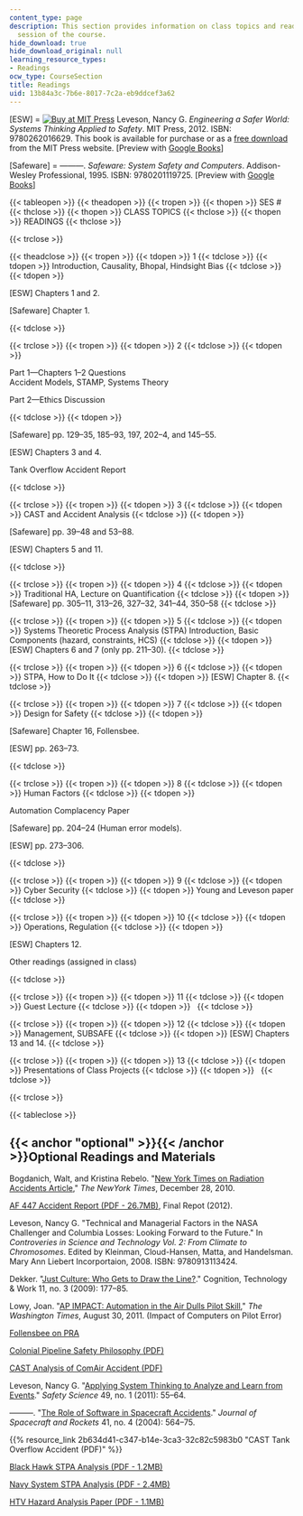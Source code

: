 ```yaml
---
content_type: page
description: This section provides information on class topics and readings for each
  session of the course.
hide_download: true
hide_download_original: null
learning_resource_types:
- Readings
ocw_type: CourseSection
title: Readings
uid: 13b84a3c-7b6e-8017-7c2a-eb9ddcef3a62
---
```


\[ESW\] = [![Buy at MIT Press](/images/mp_logo.gif)](https://mitpress.mit.edu/9780262016629) Leveson, Nancy G. _Engineering a Safer World: Systems Thinking Applied to Safety_. MIT Press, 2012. ISBN: 9780262016629. This book is available for purchase or as a [free download](http://mitpress.mit.edu/9780262016629) from the MIT Press website. \[Preview with [Google Books](http://books.google.com/books?id=6dDxCwAAQBAJ&pg=PAfrontcover)\]

\[Safeware\] = ———. _Safeware: System Safety and Computers_. Addison-Wesley Professional, 1995. ISBN: 9780201119725. \[Preview with [Google Books](http://books.google.com/books?id=6dDxCwAAQBAJ&pg=PAfrontcover)\]

{{< tableopen >}}
{{< theadopen >}}
{{< tropen >}}
{{< thopen >}}
SES #
{{< thclose >}}
{{< thopen >}}
CLASS TOPICS
{{< thclose >}}
{{< thopen >}}
READINGS
{{< thclose >}}

{{< trclose >}}

{{< theadclose >}}
{{< tropen >}}
{{< tdopen >}}
1
{{< tdclose >}}
{{< tdopen >}}
Introduction, Causality, Bhopal, Hindsight Bias
{{< tdclose >}}
{{< tdopen >}}


\[ESW\] Chapters 1 and 2.

\[Safeware\] Chapter 1.


{{< tdclose >}}

{{< trclose >}}
{{< tropen >}}
{{< tdopen >}}
2
{{< tdclose >}}
{{< tdopen >}}


Part 1—Chapters 1–2 Questions  
Accident Models, STAMP, Systems Theory

Part 2—Ethics Discussion


{{< tdclose >}}
{{< tdopen >}}


\[Safeware\] pp. 129–35, 185–93, 197, 202–4, and 145–55.

\[ESW\] Chapters 3 and 4.

Tank Overflow Accident Report


{{< tdclose >}}

{{< trclose >}}
{{< tropen >}}
{{< tdopen >}}
3
{{< tdclose >}}
{{< tdopen >}}
CAST and Accident Analysis
{{< tdclose >}}
{{< tdopen >}}


\[Safeware\] pp. 39–48 and 53–88.

\[ESW\] Chapters 5 and 11.


{{< tdclose >}}

{{< trclose >}}
{{< tropen >}}
{{< tdopen >}}
4
{{< tdclose >}}
{{< tdopen >}}
Traditional HA, Lecture on Quantification
{{< tdclose >}}
{{< tdopen >}}
\[Safeware\] pp. 305–11, 313–26, 327–32, 341–44, 350–58
{{< tdclose >}}

{{< trclose >}}
{{< tropen >}}
{{< tdopen >}}
5
{{< tdclose >}}
{{< tdopen >}}
Systems Theoretic Process Analysis (STPA) Introduction, Basic Components (hazard, constraints, HCS)
{{< tdclose >}}
{{< tdopen >}}
\[ESW\] Chapters 6 and 7 (only pp. 211–30).
{{< tdclose >}}

{{< trclose >}}
{{< tropen >}}
{{< tdopen >}}
6
{{< tdclose >}}
{{< tdopen >}}
STPA, How to Do It
{{< tdclose >}}
{{< tdopen >}}
\[ESW\] Chapter 8.
{{< tdclose >}}

{{< trclose >}}
{{< tropen >}}
{{< tdopen >}}
7
{{< tdclose >}}
{{< tdopen >}}
Design for Safety
{{< tdclose >}}
{{< tdopen >}}


\[Safeware\] Chapter 16, Follensbee.

\[ESW\] pp. 263–73.


{{< tdclose >}}

{{< trclose >}}
{{< tropen >}}
{{< tdopen >}}
8
{{< tdclose >}}
{{< tdopen >}}
Human Factors
{{< tdclose >}}
{{< tdopen >}}


Automation Complacency Paper

\[Safeware\] pp. 204–24 (Human error models).

\[ESW\] pp. 273–306.


{{< tdclose >}}

{{< trclose >}}
{{< tropen >}}
{{< tdopen >}}
9
{{< tdclose >}}
{{< tdopen >}}
Cyber Security
{{< tdclose >}}
{{< tdopen >}}
Young and Leveson paper
{{< tdclose >}}

{{< trclose >}}
{{< tropen >}}
{{< tdopen >}}
10
{{< tdclose >}}
{{< tdopen >}}
Operations, Regulation
{{< tdclose >}}
{{< tdopen >}}


\[ESW\] Chapters 12.

Other readings (assigned in class)


{{< tdclose >}}

{{< trclose >}}
{{< tropen >}}
{{< tdopen >}}
11
{{< tdclose >}}
{{< tdopen >}}
Guest Lecture
{{< tdclose >}}
{{< tdopen >}}
 
{{< tdclose >}}

{{< trclose >}}
{{< tropen >}}
{{< tdopen >}}
12
{{< tdclose >}}
{{< tdopen >}}
Management, SUBSAFE
{{< tdclose >}}
{{< tdopen >}}
\[ESW\] Chapters 13 and 14.
{{< tdclose >}}

{{< trclose >}}
{{< tropen >}}
{{< tdopen >}}
13
{{< tdclose >}}
{{< tdopen >}}
Presentations of Class Projects
{{< tdclose >}}
{{< tdopen >}}
 
{{< tdclose >}}

{{< trclose >}}

{{< tableclose >}}

{{< anchor "optional" >}}{{< /anchor >}}Optional Readings and Materials
-----------------------------------------------------------------------

Bogdanich, Walt, and Kristina Rebelo. "[New York Times on Radiation Accidents Article](http://www.nytimes.com/2010/12/29/health/29radiation.html?_r=3&)," _The NewYork Times_, December 28, 2010.

[AF 447 Accident Report (PDF - 26.7MB)](https://www.bea.aero/docspa/2009/f-cp090601.en/pdf/f-cp090601.en.pdf), Final Repot (2012).

Leveson, Nancy G. "Technical and Managerial Factors in the NASA Challenger and Columbia Losses: Looking Forward to the Future." In _Controveries in Science and Technology Vol. 2: From Climate to Chromosomes_. Edited by Kleinman, Cloud-Hansen, Matta, and Handelsman. Mary Ann Liebert Incorportaion, 2008. ISBN: 9780913113424.

Dekker. "[Just Culture: Who Gets to Draw the Line?](http://dx.doi.org/10.1007/s10111-008-0110-7)." Cognition, Technology & Work 11, no. 3 (2009): 177–85.

Lowy, Joan. "[AP IMPACT: Automation in the Air Dulls Pilot Skill](http://www.washingtontimes.com/news/2011/aug/30/ap-impact-automation-in-the-air-dulls-pilot-skill/)," _The Washington Times_, August 30, 2011. (Impact of Computers on Pilot Error)

[Follensbee on PRA](http://sunnyday.mit.edu/16.863/follensbee.html)

[](https://www.bea.aero/docspa/2009/f-cp090601.en/pdf/f-cp090601.en.pdf)[Colonial Pipeline Safety Philosophy (PDF)](http://sunnyday.mit.edu/safer-world/ColonialOpPhilosophy08.pdf)

[](https://www.bea.aero/docspa/2009/f-cp090601.en/pdf/f-cp090601.en.pdf)[CAST Analysis of ComAir Accident (PDF)](http://sunnyday.mit.edu/papers/nelson-thesis.pdf)

Leveson, Nancy G. "[Applying System Thinking to Analyze and Learn from Events](http://dx.doi.org/10.1016/j.ssci.2009.12.021)." _Safety Science_ 49, no. 1 (2011): 55–64.

———. "[The Role of Software in Spacecraft Accidents](https://arc.aiaa.org/doi/10.2514/1.11950)." _Journal of Spacecraft and Rockets_ 41, no. 4 (2004): 564–75.

{{% resource_link 2b634d41-c347-b14e-3ca3-32c82c5983b0 "CAST Tank Overflow Accident (PDF)" %}}

[](https://www.bea.aero/docspa/2009/f-cp090601.en/pdf/f-cp090601.en.pdf)[Black Hawk STPA Analysis (PDF - 1.2MB)](http://sunnyday.mit.edu/papers/AHS-final.pdf)

[](https://www.bea.aero/docspa/2009/f-cp090601.en/pdf/f-cp090601.en.pdf)[Navy System STPA Analysis (PDF - 2.4MB)](http://sunnyday.mit.edu/papers/Navy-Final-Report-2016-Feb-17.pdf)

[](https://www.bea.aero/docspa/2009/f-cp090601.en/pdf/f-cp090601.en.pdf)[HTV Hazard Analysis Paper (PDF - 1.1MB)](http://sunnyday.mit.edu/papers/JSR-paper-published.pdf)